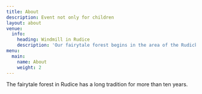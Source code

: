 ```yaml
---
title: About
description: Event not only for children
layout: about
venue:
  info:
    heading: Windmill in Rudice
    description: 'Our fairytale forest begins in the area of the Rudický Větrný mlýn, a historical monument admired by many tourists, where it also ends. An unwritten tradition is that the children at the finish will get a snack, which they will later roast on the fire. '
menu:
  main:
    name: About
    weight: 2
---
```


The fairytale forest in Rudice has a long tradition for more than ten years.